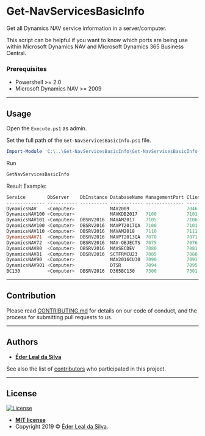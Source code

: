 # Get-NavServicesBasicInfo
Get all Dynamics NAV service information in a server/computer.

This script can be helpful if you want to know which ports are being use within Microsoft Dynamics NAV and Microsoft Dynamics 365 Business Central.


### Prerequisites
* Powershell >= 2.0
* Microsoft Dynamics NAV >= 2009

---

## Usage
Open the `Execute.ps1` as admin.

Set the full path of the `Get-NavServicesBasicInfo.ps1` file.
```powershell
Import-Module 'C:\..\Get-NavServicesBasicInfo\Get-NavServicesBasicInfo.ps1'
```

Run
```powershell
GetNavServicesBasicInfo
```

Result Example:
```powershell
Service        DbServer    DbInstance DatabaseName ManagementPort ClientPort SOAPPort ODataPort DeveloperPort
-------------- ----------- ---------- ------------ -------------- ---------- -------- --------- -------------
DynamicsNAV    <Computer>             NAV2009                     7046       7047                
DynamicsNAV100 <Computer>             NAVKDB2017   7100           7101       7102     7103       
DynamicsNAV101 <Computer>  DBSRV2016  NAVAM2017    7105           7106       7107     7108       
DynamicsNAV100 <Computer>  DBSRV2016  NAVPT2017QA  7100           7101       7102     7103       
DynamicsNAV110 <Computer>  DBSRV2016  NAVAM2018    7110           7111       7112     7113       7114
DynamicsNAV71  <Computer>  DBSRV2016  NAVPT2013QA  7070           7071       7072     7073       
DynamicsNAV72  <Computer>  DBSRV2016  NAV-OBJECTS  7075           7076       7077     7078       
DynamicsNAV80  <Computer>  DBSRV2016  NAVSECDEV    7080           7081       7082     7083        
DynamicsNAV81  <Computer>  DBSRV2016  SCTFRMCU23   7085           7086       7087     7088       
DynamicsNAV90  <Computer>             NAV2016CU30  7090           7091       7092     7093       
DynamicsNAV901 <Computer>             DTSR         7094           7095       7096     7097       
BC130          <Computer>  DBSRV2016  D365BC130    7300           7301       7302     7303       7304

```

---

## Contribution

Please read [CONTRIBUTING.md](https://github.com/ederlealsilva/Get-NavServicesBasicInfo) for details on our code of conduct, and the process for submitting pull requests to us.

---

## Authors

* [**Éder Leal da Silva**](https://github.com/ederlealsilva)

See also the list of [contributors](https://github.com/ederlealsilva/Get-NavServicesBasicInfo/contributors) who participated in this project.

---

## License

[![License](http://img.shields.io/:license-mit-blue.svg?style=flat-square)](http://badges.mit-license.org)

- **[MIT license](https://github.com/ederlealsilva/Get-NavServicesBasicInfo/blob/master/LICENSE)**
- Copyright 2019 © <a href="https://github.com/ederlealsilva/" target="_blank">Éder Leal da Silva</a>.

